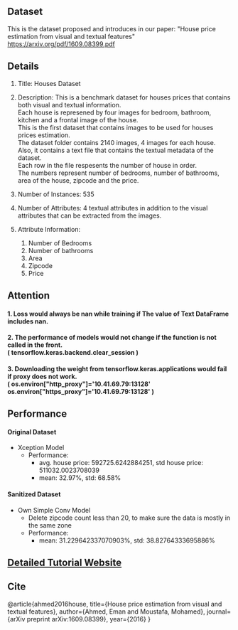## **Dataset**

This is the dataset proposed and introduces in our paper: "House price estimation from visual and textual features" <br>
https://arxiv.org/pdf/1609.08399.pdf

## **Details**

1. Title: Houses Dataset

2. Description:  This is a benchmark dataset for houses prices that contains both visual and textual information. <br>
    Each house is represened by four images for bedroom, bathroom, kitchen and a frontal image of the house. <br> 
    This is the first dataset that contains images to be used for houses prices estimation. <br> 
    The dataset folder contains 2140 images, 4 images for each house. <br> 
    Also, it contains a text file that contains the textual metadata of the dataset. <br> 
    Each row in the file respesents the number of house in order. <br> 
    The numbers represent number of bedrooms, number of bathrooms, area of the house, zipcode and the price.

3. Number of Instances: 535

4. Number of Attributes: 4 textual attributes in addition to the visual attributes that can be extracted from the images. 

5. Attribute Information:
    1. Number of Bedrooms      
    2. Number of bathrooms   
    3. Area
    4. Zipcode
    5. Price

## **Attention**
#### 1. Loss would always be nan while training if The value of Text DataFrame includes nan.
#### 2. The performance of models would not change if the function is not called in the front. <br> ( tensorflow.keras.backend.clear_session )
#### 3. Downloading the weight from tensorflow.keras.applications would fail if proxy does not work. <br> ( os.environ["http_proxy"]='10.41.69.79:13128' <br> os.environ["https_proxy"]='10.41.69.79:13128' )

## **Performance**
#### **Original Dataset**
* Xception Model
    * Performance:
        * avg. house price: 592725.6242884251, std house price: 511032.0023708039
        * mean: 32.97%, std: 68.58%

#### **Sanitized Dataset**
* Own Simple Conv Model
    * Delete zipcode count less than 20, to make sure the data is mostly in the same zone
    * Performance:
        * mean: 31.229642337070903%, std: 38.82764333695886%

## [Detailed Tutorial Website](https://www.pyimagesearch.com/2019/02/04/keras-multiple-inputs-and-mixed-data/)

## **Cite**
@article{ahmed2016house,
  title={House price estimation from visual and textual features},
  author={Ahmed, Eman and Moustafa, Mohamed},
  journal={arXiv preprint arXiv:1609.08399},
  year={2016}
}

